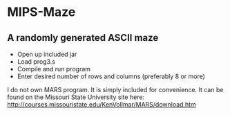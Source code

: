 MIPS-Maze
=========

A randomly generated ASCII maze
--------------------

* Open up included jar
* Load prog3.s
* Compile and run program
* Enter desired number of rows and columns (preferably 8 or more)


I do not own MARS program. It is simply included for convenience. It can be found on the Missouri State University site here: http://courses.missouristate.edu/KenVollmar/MARS/download.htm
